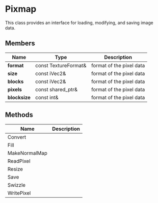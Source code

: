 # Pixmap #

This class provides an interface for loading, modifying, and saving image data.

## Members ##

| Name | Type | Description |
| ----- | ----- | ----- |
| **format** | const TextureFormat&  | format of the pixel data |
| **size** | const iVec2&  | format of the pixel data |
| **blocks** | const iVec2&  |  format of the pixel data |
| **pixels** | const shared_ptr<Buffer>&  | format of the pixel data |
| **blocksize** | const int&  | format of the pixel data |

## Methods ##

| Name | Description |
|-----|-----|
| Convert | |
| Fill | |
| MakeNormalMap | |
| ReadPixel | |
| Resize | |
| Save | |
| Swizzle | |
| WritePixel | |
